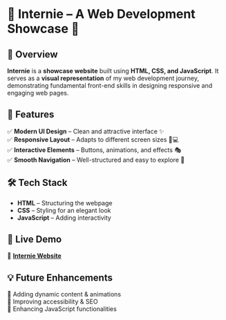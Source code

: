 # 🌟 Internie – A Web Development Showcase 🚀  

## 📌 Overview  
**Internie** is a **showcase website** built using **HTML, CSS, and JavaScript**. It serves as a **visual representation** of my web development journey, demonstrating fundamental front-end skills in designing responsive and engaging web pages.  

## 🎯 Features  
✅ **Modern UI Design** – Clean and attractive interface ✨  
✅ **Responsive Layout** – Adapts to different screen sizes 📱💻  
✅ **Interactive Elements** – Buttons, animations, and effects 🎭  
✅ **Smooth Navigation** – Well-structured and easy to explore 🧭  

## 🛠️ Tech Stack  
- **HTML** – Structuring the webpage  
- **CSS** – Styling for an elegant look  
- **JavaScript** – Adding interactivity  

## 🚀 Live Demo  
🔗 **[Internie Website]([https://lnkd.in/gfJRrK2U](https://internie-60029029069.development.catalystserverless.in/app/index.html))**  


## 💡 Future Enhancements  
🔹 Adding dynamic content & animations  
🔹 Improving accessibility & SEO  
🔹 Enhancing JavaScript functionalities  


